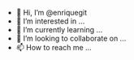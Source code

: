- 👋 Hi, I’m @enriquegit
- 👀 I’m interested in ...
- 🌱 I’m currently learning ...
- 💞️ I’m looking to collaborate on ...
- 📫 How to reach me ...

<!---
enriquegit/enriquegit is a ✨ special ✨ repository because its `README.md` (this file) appears on your GitHub profile.
You can click the Preview link to take a look at your changes.
--->
